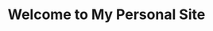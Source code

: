 ---
permalink: /
title: "Welcome to My Personal Site"
author_profile: true
redirect_from: 
  - /about/
  - /about.html
---